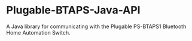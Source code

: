 # Plugable-BTAPS-Java-API
A Java library for communicating with the Plugable PS-BTAPS1 Bluetooth Home Automation Switch.
